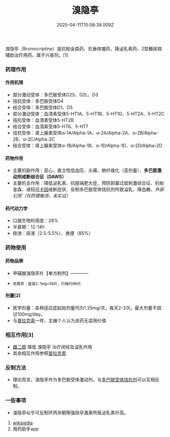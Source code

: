 ﻿---
title: 溴隐亭
description: 
published: true
date: 2025-04-11T15:58:39.009Z
tags: 
editor: markdown
dateCreated: 2025-04-12T10:05:12.112Z
---

溴隐亭（Bromocriptine）是抗帕金森药、抗垂体瘤药、降泌乳素药、2型糖尿病辅助治疗用药，属于兴奋剂。[1]
### 药理作用
#### 作用机理
- 部分激动受体：多巴胺受体D2S、D2L、D3
- 拮抗受体：多巴胺受体D4
- 结合受体：多巴胺受体D1、D5
- 部分激动受体：血清素受体5-HT1A、5-HT1B、5-HT1D、5-HT2A、5-HT2C
- 拮抗受体：血清素受体5-HT2B
- 结合受体：血清素受体5-HT6、5-HT7
- 拮抗受体：肾上腺素受体α-1A/Alpha-1A、α-2A/Alpha-2A、α-2B/Alpha-2B、α-2C/Alpha-2C
- 结合受体：肾上腺素受体α-1B/Alpha-1B、α-1D/Alpha-1D、α-2D/Alpha-2D
#### 药物作用
- 主要的副作用：恶心、直立性低血压、头痛、肺纤维化（高剂量）、**多巴胺激动剂戒断综合征（DAWS）**
- 主要的主作用：降低泌乳素、抗肢端肥大症、预防卵巢过度刺激综合征、抗帕金森、减轻[可卡因](https://overspeed-wiki.github.io/%E5%8F%AF%E5%8D%A1%E5%9B%A0/)戒断症状、反制多巴胺受体拮抗剂所致溢乳、降血糖、*外部幻觉（仅药理推测，未实证）*
#### 药代动力学
- 口服生物利用度：28%
- 半衰期：12-14h
- 排泄：尿液（2.5-5.5%）、粪便（85%）
### 药物使用
#### 药物品牌
- 甲磺酸溴隐亭片【单方制剂】————
-     佰莫亭：盒装2.5mg×30片，价格约90元
#### 剂量[2]
- 医学剂量：各种适应症起始剂量均为1.25mg/次，每天2-3次。最大剂量不超过100mg/day。
- 与[普拉克索](https://overspeed-wiki.github.io/%E6%99%AE%E6%8B%89%E5%85%8B%E7%B4%A2/)一样，主编个人认为该药无滥用价值
### 相互作用[3]
- [雌二醇](https://overspeed-wiki.github.io/E2/) 降低 溴隐亭 治疗闭经及溢乳作用
- 其余相互作用参照[普拉克索](https://overspeed-wiki.github.io/%E6%99%AE%E6%8B%89%E5%85%8B%E7%B4%A2/#%E7%9B%B8%E4%BA%92%E4%BD%9C%E7%94%A8-3)
### 反制方法
- 理论而言，溴隐亭作为多巴胺受体激动剂，与[多巴胺受体拮抗剂](https://overspeed-wiki.github.io/tags/%E5%A4%9A%E5%B7%B4%E8%83%BA%E5%8F%97%E4%BD%93%E6%8B%AE%E6%8A%97%E5%89%82/)可以互相反制。
### 一些事项
- 溴隐亭似乎可反制环丙孕酮等强效孕激素所致泌乳素升高。

1.  [wikipedia](https://en.wikipedia.org/wiki/Bromocriptine)
2.  用药助手app

